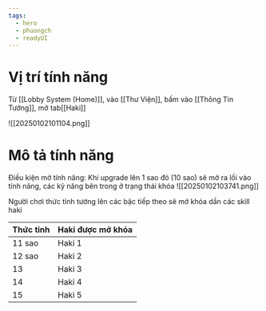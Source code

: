 ```yaml
---
tags:
  - hero
  - phuongch
  - readyUI
---
```

# Vị trí tính năng
Từ [[Lobby System (Home)]], vào [[Thư Viện]], bấm vào [[Thông Tin Tướng]], mở tab[[Haki]]

![[20250102101104.png]]

# Mô tả tính năng
Điều kiện mở tính năng: Khi upgrade lên 1 sao đỏ (10 sao) sẽ mở ra lối vào tính năng, các kỹ năng bên trong ở trạng thái khóa
![[20250102103741.png]]

Người chơi thức tỉnh tướng lên các bậc tiếp theo sẽ mở khóa dần các skill haki


| Thức tỉnh | Haki được mở khóa |
| --------- | ----------------- |
| 11 sao    | Haki 1            |
| 12 sao    | Haki 2            |
| 13        | Haki 3            |
| 14        | Haki 4            |
| 15        | Haki 5            |

